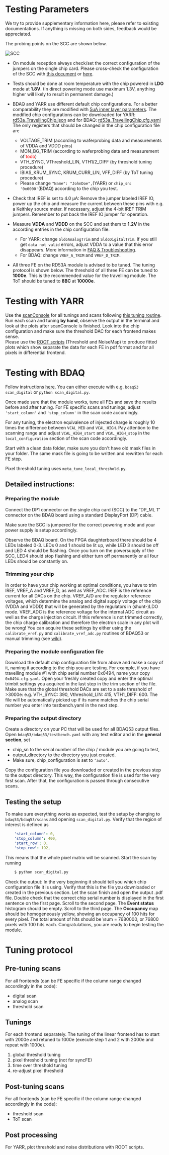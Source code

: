 Testing Parameters
===============
We try to provide supplementary information here, please refer to existing documentations. If anything is missing on both sides, feedback would be appreciated.

The probing points on the SCC are shown below.

![SCC](images/SCC_labeled.jpg)

-	On module reception always check/set the correct configuration of the
	jumpers on the single chip card. Please cross-check the configuration of
	the SCC with [this document](https://twiki.cern.ch/twiki/pub/RD53/RD53ATesting/RD53A_SCC_Configuration.pdf) or [here](https://yarr.readthedocs.io/en/latest/rd53a).

-	Tests should be done at room temperature with the chip powered in **LDO**
	mode at **1.8V**. (In direct powering mode use maximum 1.3V, anything higher will likely to
	result in permanent damage.)
	
-	BDAQ and YARR use different default chip configurations. For a better comparability they are modified with
	[5uA inner layer parameters](https://twiki.cern.ch/twiki/bin/viewauth/RD53/RD53ATesting#Guidelines_for_Front_ends).
	The modified chip configurations can be downloaded for YARR: [rd53a_TravellingChip.json](files/rd53a_TravellingChip.json) and for BDAQ: [rd53a_TravellingChip.cfg.yaml](files/rd53a_TravellingChip.cfg.yaml)
	The only registers that should be changed in the chip configuration file are
	- VOLTAGE_TRIM (according to waferprobing data and measurements of VDDA and VDDD pins)
	- MON_BG_TRIM (according to waferprobing data and measurement of <span style="color:red">todo</span>)
	- VTH_SYNC, VThreshold_LIN, VTH1/2_DIFF (by threshold tuning procedure)
	- IBIAS_KRUM_SYNC, KRUM_CURR_LIN, VFF_DIFF (by ToT tuning procedure)  	
	- Please change ``"Name": "JohnDoe",``(YARR) or ``chip_sn: '0x0000'``(BDAQ) according to the chip you test.

-	Check that IREF is set to 4.0 μA: Remove the jumper labeled IREF IO,
	power up the chip and measure the current between these pins with e.g. a Keithley source meter. If necessary,
	adjust the 4-bit IREF TRIM jumpers. Remember to put back the IREF IO jumper for operation.

-	Measure **VDDA** and **VDDD** on the SCC and set them to **1.2V** in the according entries in the chip configuration file.
	- For YARR: change ``SldoAnalogTrim`` and ``SldoDigitalTrim``. If you still get ``data not valid`` errors, adjust VDDA to a value that this error disappears. More information in [FAQ & Troubleshooting](../troubleshooting).
	- For BDAQ: change ``VREF_A_TRIM`` and ``VREF_D_TRIM``.

-	All three FE on the RD53A module is advised to be tuned. The tuning
	protocol is shown below. 
	The threshold of all three FE can be tuned to
	**1000e**. This is the recommended value for the travelling module. The ToT
	should be tuned to **8BC** at **10000e**.


Testing with YARR
=====================

Use the [scanConsole](https://yarr.readthedocs.io/en/latest/scanconsole) for all tunings and scans following [this tuning routine](https://yarr.readthedocs.io/en/latest/rd53a#tuning-routine).
Run each scan and tuning **by hand**, observe the output in the terminal and look at the plots after scanConsole is finished. Look into the chip configuration and make sure the threshold DAC for each frontend makes sense.  
Please use the [ROOT scripts](https://yarr.readthedocs.io/en/latest/rootscripts) (Threshold and NoiseMap) to produce fitted plots which show separate the data for each FE in pdf format and for all pixels in differential frontend.


Testing with BDAQ
=====================

Follow instructions
[here](https://gitlab.cern.ch/silab/bdaq53/wikis/User-guide/General-usage).
You can either execute with e.g. ``bdaq53 scan_digital`` or
``python scan_digital.py``.

Once made sure that the module works, tune all FEs
and save the results before and after tuning. For FE specific scans and
tunings, adjust ``'start_column'`` and ``'stop_column'`` in the scan code
accordingly.

For any tuning, the electron equivalence of injected charge is roughly
10 times the difference between ``VCAL_MED`` and ``VCAL_HIGH``. Pay
attention to the scanning range and adjust `VCAL_HIGH_start` and
``VCAL_HIGH_stop`` in the ``local_configuration`` section of the scan code
accordingly.

Start with a clean data folder, make sure you don't have old mask files
in your folder. The same mask file is going to be written and rewritten
for each FE step.

Pixel threshold tuning uses ``meta_tune_local_threshold.py``.


Detailed instructions:
-------------------------------------------

### Preparing the module

Connect the DP1 connector on the single chip card (SCC) to the “DP_ML 1”
connector on the BDAQ board using a standard DisplayPort (DP) cable.  

Make sure the SCC is jumpered for the correct powering mode and your power supply
is setup accordingly.

Observe the BDAQ board. On the FPGA daughterboard there should be 4 LEDs labeled 0-3. LEDs 0 and 1 should be lit up, while LED 3 should be off and LED 4 should be flashing. Once you turn on the powersupply of the SCC, LED4 should stop flashing and either turn off permanently or all four LEDs should be constantly on.

### Trimming your chip

In order to have your chip working at optimal conditions, you have to trim IREF, VREF_A and VREF_D, as well as VREF_ADC. IREF is the reference current for all DACs on the chip. VREF_A/D are the regulator reference voltages, which determine the analog and digital supply voltage of the chip (VDDA and VDDD) that will be generated by the regulators in (shunt-)LDO mode. VREF_ADC is the reference voltage for the internal ADC circuit as well as the charge injection circuit. If this reference is not trimmed correctly, the chip charge calibration and therefore the electron scale in any plot will be wrong! You can acquire these settings by either using the ``calibrate_vref.py`` and ``calibrate_vref_adc.py`` routines of BDAQ53 or manual trimming (see [wiki]( https://gitlab.cern.ch/silab/bdaq53/wikis/User-guide/Trimming-VREF)).


### Preparing the module configuration file

Download the default chip configuration file from above and make a copy of it, naming it according to the chip you are testing. For example, if you have travelling module #1 with chip serial number 0x0494, name your copy ``0x0494.cfg.yaml``. Open your freshly created copy and enter the optimal trimbit settings you acquired in the last step in the trim section of the file.
Make sure that the global threshold DACs are set to a safe threshold of >3000e: e.g. VTH_SYNC: 390, Vthreshold_LIN: 415, VTH1_DIFF: 600.
The file will be automatically picked up if its name matches the chip serial number you enter into testbench.yaml in the next step. 


### Preparing the output directory
Create a directory on your PC that will be used for all BDAQ53 output files. Open ``bdaq53/bdaq53/testbench.yaml`` with any text editor and in the **general section**, set

- chip_sn to the serial number of the chip / module you are going to test,
- output_directory to the directory you just created.
- Make sure, chip_configuration is set to ``‘auto’``.

Copy the configuration file you downloaded or created in the previous step to the output directory. This way, the configuration file is used for the very first scan. After that, the configuration is passed through consecutive scans.

## Testing the setup
To make sure everything works as expected, test the setup by changing to ``bdaq53/bdaq53/scans`` and opening ``scan_digital.py``. Verify that the region of interest is defined as  
```yaml
	'start_column': 0,
	'stop_column': 400,
	'start_row': 0,
	'stop_row': 192,
```
This means that the whole pixel matrix will be scanned. Start the scan by running
```bash
	$ python scan_digital.py
```
Check the output: In the very beginning it should tell you which chip configuration file it is using. Verify that this is the file you downloaded or created in the previous section. Let the scan finish and open the output .pdf file. Double check that the correct chip serial number is displayed in the first sentence on the first page. Scroll to the second page. The **Event status** histogram should be empty. Scroll to the third page. The **Occupancy** map should be homogeneously yellow, showing an occupancy of 100 hits for every pixel. The total amount of hits should be \sum = 7680000, or 76800 pixels with 100 hits each.
Congratulations, you are ready to begin testing the module.


Tuning protocol
===============

Pre-tuning scans
----------------
For all frontends (can be FE specific if the column range changed
accordingly in the code):

-   digital scan
-   analog scan
-   threshold scan

Tunings
-------
For each frontend separately. The tuning of the linear frontend has to start with
2000e and retuned to 1000e (execute step 1 and 2 with 2000e and repeat with 1000e).

1.	global threshold tuning
2.	pixel threshold tuning (not for syncFE)
3.	time over threshold tuning
4.	re-adjust pixel threshold

Post-tuning scans
-----------------
For all frontends (can be FE specific if the column range changed
accordingly in the code):

-	threshold scan
-	ToT scan

Post processing
---------------
For YARR, plot threshold and noise distributions with ROOT scripts.
